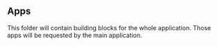 ## Apps

This folder will contain building blocks for the whole application.
Those apps will be requested by the main application.
